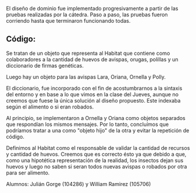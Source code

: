 El diseño de dominio fue implementado progresivamente a partir de las pruebas realizadas por la cátedra.
Paso a paso, las pruebas fueron corriendo hasta que terminaron funcionando todas.

## Código:
Se tratan de un objeto que representa al Habitat que contiene como colaboradores a la cantidad de huevos de avispas, orugas, polillas y un diccionario de firmas genéticas.

Luego hay un objeto para las avispas Lara, Oriana, Ornella y Polly. 

El diccionario, fue incorporado con el fin de acostumbrarnos a la sintaxis del entorno y en base a lo que vimos en la clase del Jueves, aunque no creemos que fuese la única solución al diseño propuesto. Este indexaba según el alimento o si eran robados.

Al principio, se implementaron a Ornella y Oriana como objetos separados que respondían los mismos mensajes. Por lo tanto, concluímos que podríamos tratar a una como "objeto hijo" de la otra y evitar la repetición de código.

Definimos al Habitat como el responsable de validar la cantidad de recursos y cantidad de huevos. Creemos que es correcto ésto ya que debido a que, como una hipotética representación de la realidad, los insectos dejan sus huevos y luego no saben si seran todos nuevas avispas o robados por otra para ser alimento.


Alumnos:
Julián Gorge (104286) y William Ramirez (105706)
